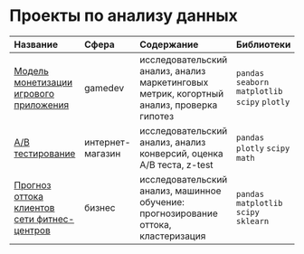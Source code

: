 # Проекты по анализу данных

| Название | Сфера | Содержание | Библиотеки |
| :-------------------- | :-------------------- |:--------------------|:--------------------|
| [Модель монетизации игрового приложения](https://github.com/barrabanda/practicum/tree/main/monetization%20model) | gamedev | исследовательский анализ, анализ маркетинговых метрик, когортный анализ, проверка гипотез  | `pandas` `seaborn` `matplotlib` `scipy` `plotly` |
| [A/B тестирование](https://github.com/barrabanda/practicum/tree/main/ab_test) | интернет-магазин | исследовательский анализ, анализ конверсий, оценка A/B теста, z-test  | `pandas` `plotly` `scipy` `math` |
| [Прогноз оттока клиентов сети фитнес-центров](https://github.com/barrabanda/practicum/tree/main/gym%20churn) | бизнес | исследовательский анализ, машинное обучение: прогнозирование оттока, кластеризация | `pandas` `matplotlib` `scipy` `sklearn` |

